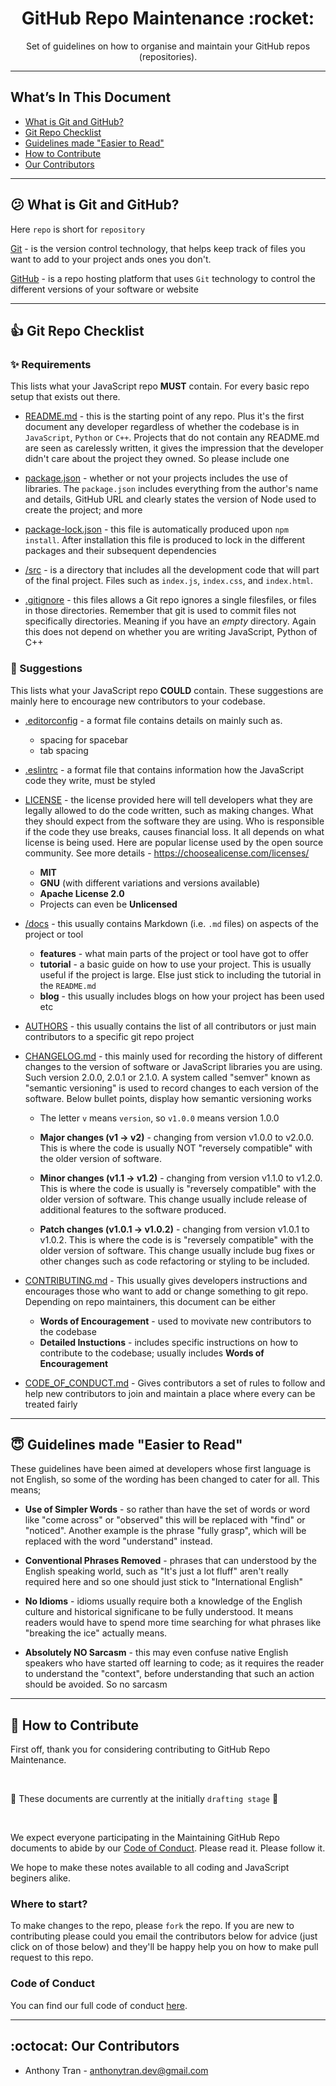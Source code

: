 <h1 align="center"> GitHub Repo Maintenance :rocket: </h1>


<p align="center">Set of guidelines on how to organise and maintain your GitHub repos (repositories).</p>

---

## What’s In This Document

- [What is Git and GitHub?](#-what-is-git-and-github?)
- [Git Repo Checklist](#-git-repo-checklist)
- [Guidelines made "Easier to Read"](#-Guidelines-made-"Easier-to-Read")
- [How to Contribute](#-how-to-contribute)
- [Our Contributors](#-our-contributors)


---

## :confused: What is Git and GitHub?

Here `repo` is short for `repository`

[Git](#Git) - is the version control technology, that helps keep track of files you want to add to your project ands ones you don't.


[GitHub](#GitHub) - is a repo hosting platform that uses `Git` technology to control the different versions of your software or website

---

## :+1: Git Repo Checklist

### :sparkles: Requirements

This lists what your JavaScript repo **MUST** contain. For every basic repo setup that exists out there.

- [README.md](#readme.md) - this is the starting point of any repo. Plus it's the first document any developer regardless of whether the codebase is in `JavaScript`, `Python` or `C++`. Projects that do not contain any README.md are seen as carelessly written, it gives the impression that the developer didn't care about the project they owned. So please include one

- [package.json](#package.json) - whether or not your projects includes the use of libraries. The `package.json` includes everything from the author's name and details, GitHub URL and clearly states the version of Node used to create the project; and more

- [package-lock.json]() - this file is automatically produced upon `npm install`. After installation this file is produced to lock in the different packages and their subsequent dependencies

- [/src]() - is a directory that includes all the development code that will part of the final project. Files such as `index.js`, `index.css`, and `index.html`.

- [.gitignore]() - this files allows a Git repo ignores a single filesfiles, or files in those directories. Remember that git is used to commit files not specifically directories. Meaning if you have an _empty_ directory. Again this does not depend on whether you are writing JavaScript, Python of C++

### :star2: Suggestions

This lists what your JavaScript repo **COULD** contain. These suggestions are mainly here to encourage new contributors to your codebase.

- [.editorconfig]() - a format file contains details on mainly such as.
  - spacing for spacebar
  - tab spacing

- [.eslintrc]() - a format file that contains information how the JavaScript code they write, must be styled

- [LICENSE]() - the license provided here will tell developers what they are legally allowed to do the code written, such as making changes. What they should expect from the software they are using. Who is responsible if the code they use breaks, causes financial loss. It all depends on what license is being used. Here are popular license used by the open source community. See more details - https://choosealicense.com/licenses/
  - **MIT**
  - **GNU** (with different variations and versions available)
  - **Apache License 2.0**
  - Projects can even be **Unlicensed**

- [/docs]() - this usually contains Markdown (i.e. `.md` files) on aspects of the project or tool
  - **features** - what main parts of the project or tool have got to offer
  - **tutorial** - a basic guide on how to use your project. This is usually useful if the project is large. Else just stick to including the tutorial in the `README.md`
  - **blog** - this usually includes blogs on how your project has been used etc

- [AUTHORS]() - this usually contains the list of all contributors or just main contributors to a specific git repo project

- [CHANGELOG.md]() - this mainly used for recording the history of different changes to the version of software or JavaScript libraries you are using. Such version 2.0.0, 2.0.1 or 2.1.0. A system called "semver" known as "semantic versioning" is used to record changes to each version of the software. Below bullet points, display how semantic versioning works
  - The letter `v` means `version`, so `v1.0.0` means version 1.0.0

  - **Major changes (v1 -> v2)** - changing from version v1.0.0 to v2.0.0. This is where the code is usually NOT "reversely compatible" with the older version of software.

  - **Minor changes (v1.1 -> v1.2)** - changing from version v1.1.0 to v1.2.0. This is where the code is usually is "reversely compatible" with the older version of software. This change usually include release of additional features to the software produced.

  - **Patch changes (v1.0.1 -> v1.0.2)** - changing from version v1.0.1 to v1.0.2. This is where the code is is "reversely compatible" with the older version of software. This change usually include bug fixes or other changes such as code refactoring or styling to be included.


- [CONTRIBUTING.md]() - This usually gives developers instructions and encourages those who want to add or change something to git repo. Depending on repo maintainers, this document can be either 
  - **Words of Encouragement** - used to movivate new contributors to the codebase
  - **Detailed Instuctions** -  includes specific instructions on how to contribute to the codebase; usually includes **Words of Encouragement**

- [CODE_OF_CONDUCT.md]() - Gives contributors a set of rules to follow and help new contributors to join and maintain a place where every can be treated fairly

---

## :innocent: Guidelines made "Easier to Read"
These guidelines have been aimed at developers whose first language is not English, so some of the wording has been changed to cater for all. This means;

- **Use of Simpler Words** - so rather than have the set of words or word like "come across" or "observed" this will be replaced with "find" or "noticed". Another example is the phrase "fully grasp", which will be replaced with the word "understand" instead.

- **Conventional Phrases Removed** - phrases that can understood by the English speaking world, such as "It's just a lot fluff" aren't really required here and so one should just stick to "International English"

- **No Idioms** - idioms usually require both a knowledge of the English culture and historical significane to be fully understood. It means readers would have to spend more time searching for what phrases like "breaking the ice" actually means.

- **Absolutely NO Sarcasm** -  this may even confuse native English speakers who have started off learning to code; as it requires the reader to understand the "context", before understanding that such an action should be avoided. So no sarcasm

---

## 🤝 How to Contribute

First off, thank you for considering contributing to GitHub Repo Maintenance. 

<br>

:see_no_evil: These documents are currently at the initially `drafting stage` :see_no_evil:

<br>

We expect everyone participating in the Maintaining GitHub Repo documents to abide by our [Code of Conduct](CODE_OF_CONDUCT.md). Please read it. Please follow it.

We hope to make these notes available to all coding and JavaScript beginers alike.

### Where to start?

To make changes to the repo, please `fork` the repo. If 
you are new to contributing please could you email the contributors below for advice (just click on of those below) and they'll be happy help you on how to make pull request to this repo.

### Code of Conduct

You can find our full code of conduct [here](CODE_OF_CONDUCT.md).

---

## :octocat: Our Contributors

- Anthony Tran - anthonytran.dev@gmail.com
